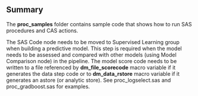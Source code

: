 ## Summary
The **proc_samples** folder contains sample code that shows how to run SAS procedures and CAS actions.

The SAS Code node needs to be moved to Supervised Learning group when building a predictive model. This step is required when the model needs to be assessed and compared with other models (using Model Comparison node) in the pipeline. The model score code needs to be written to a file referenced by **dm_file_scorecode** macro variable if it generates the data step code or to **dm_data_rstore** macro variable if it generates an astore (or analytic store). See proc_logselect.sas and proc_gradboost.sas for examples.
